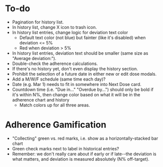 # To-do

* Pagination for history list.
* In history list, change X icon to trash icon.
* In history list entries, change logic for deviation text color
    * Default text color (not blue) but fainter (like it's disabled) when deviation <= 5%
    * Red when deviation > 5%
* In history list entries, deviation text should be smaller (same size as "Average deviation:").
* Double-check the adherence calculations.
* If there's no history yet, don't even display the history section.
* Prohibit the selection of a future date in either new or edit dose modals.
* Add a M/W/F schedule (same time each day)?
* Date (e.g. Mar 1) needs to fit in somewhere into Next Dose card.
* Countdown time (i.e. "Due in..." "Overdue by...") should only be bold if it's within N%, then change color based on what it will be in the adherence chart and history
    - Match colors up for all three areas.

# Adherence Gamification

* "Collecting" green vs. red marks, i.e. show as a horizontally-stacked bar chart
* Green check marks next to label in historical entries?
* Remember: we don't really care about if early or if late--the deviation is what matters, and deviation is measured absolutely (N% off-target).
